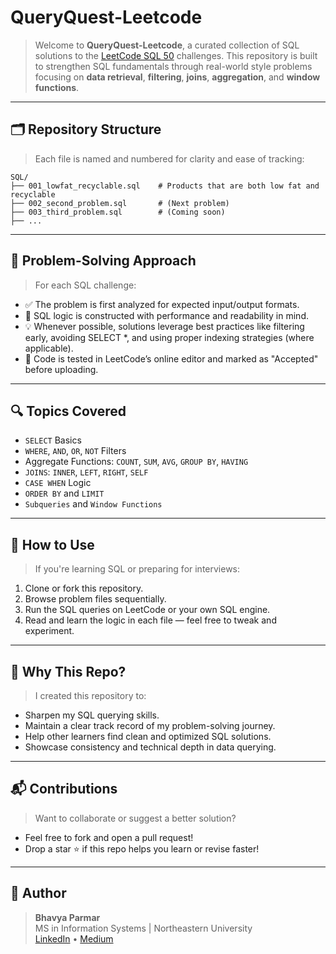 # QueryQuest-Leetcode 

> Welcome to **QueryQuest-Leetcode**, a curated collection of SQL solutions to the [LeetCode SQL 50](https://leetcode.com/problemset/database/) challenges. This repository is built to strengthen SQL fundamentals through real-world style problems focusing on **data retrieval**, **filtering**, **joins**, **aggregation**, and **window functions**.

---

## 🗂️ Repository Structure

> Each file is named and numbered for clarity and ease of tracking:

```
SQL/
├── 001_lowfat_recyclable.sql    # Products that are both low fat and recyclable
├── 002_second_problem.sql       # (Next problem)
├── 003_third_problem.sql        # (Coming soon)
├── ...
```


---

## 📌 Problem-Solving Approach

> For each SQL challenge:

- ✅ The problem is first analyzed for expected input/output formats.
- 🧠 SQL logic is constructed with performance and readability in mind.
- 💡 Whenever possible, solutions leverage best practices like filtering early, avoiding SELECT *, and using proper indexing strategies (where applicable).
- 🧪 Code is tested in LeetCode’s online editor and marked as "Accepted" before uploading.

---

## 🔍 Topics Covered

- `SELECT` Basics
- `WHERE`, `AND`, `OR`, `NOT` Filters
- Aggregate Functions: `COUNT`, `SUM`, `AVG`, `GROUP BY`, `HAVING`
- `JOINS`: `INNER`, `LEFT`, `RIGHT`, `SELF`
- `CASE WHEN` Logic
- `ORDER BY` and `LIMIT`
- `Subqueries` and `Window Functions`

---

## 🚀 How to Use

> If you're learning SQL or preparing for interviews:

1. Clone or fork this repository.
2. Browse problem files sequentially.
3. Run the SQL queries on LeetCode or your own SQL engine.
4. Read and learn the logic in each file — feel free to tweak and experiment.

---

## 🧠 Why This Repo?

> I created this repository to:

- Sharpen my SQL querying skills.
- Maintain a clear track record of my problem-solving journey.
- Help other learners find clean and optimized SQL solutions.
- Showcase consistency and technical depth in data querying.

---

## 📬 Contributions

> Want to collaborate or suggest a better solution?
- Feel free to fork and open a pull request!
- Drop a star ⭐ if this repo helps you learn or revise faster!

---

## 📎 Author

> **Bhavya Parmar**  
> MS in Information Systems | Northeastern University  
> [LinkedIn](https://www.linkedin.com/in/bhavya-parmar-b8b3a0172/) • [Medium](https://medium.com/%40bhavyasparmar402) 

